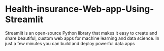 # Health-insurance-Web-app-Using-Streamlit


Streamlit is an open-source Python library that makes it easy to create and share beautiful, custom web apps for machine learning and data science. In just a few minutes you can build and deploy powerful data apps
